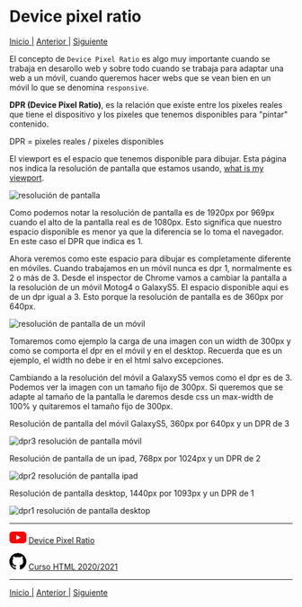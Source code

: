 # Device pixel ratio

[Inicio |](README.md) [Anterior |](4insertar_imagenes.md) [Siguiente](6atributo_srcset.md)  

            
El concepto de `Device Pixel Ratio` es algo muy importante cuando se trabaja en desarollo web y sobre todo cuando se trabaja para adaptar una web a un móvil, cuando queremos hacer webs que se vean bien en un móvil lo que se denomina `responsive`.

**DPR (Device Pixel Ratio)**, es la relación que existe entre los pixeles reales que tiene el dispositivo y los pixeles que tenemos disponibles para "pintar" contenido.

DPR = pixeles reales / pixeles disponibles

El viewport es el espacio que tenemos disponible para dibujar. Esta página nos indica la resolución de pantalla que estamos usando, <a target="_blank" href="http://whatismyviewport.com">what is my viewport</a>.

![resolución de pantalla](/assets/device_pixel_ratio/viewport.png)


Como podemos notar la resolución de pantalla es de 1920px por 969px cuando el alto de la pantalla real es de 1080px. Esto significa que nuestro espacio disponible es menor ya que la diferencia se lo toma el navegador. En este caso el DPR que indica es 1.

Ahora veremos como este espacio para dibujar es completamente diferente en móviles. Cuando trabajamos en un móvil nunca es dpr 1, normalmente es 2 o más de 3. Desde el inspector de Chrome vamos a cambiar la pantalla a la resolución de un móvil Motog4 o GalaxyS5. El espacio disponible aqui es de un dpr igual a 3. Esto porque la resolución de pantalla es de 360px por 640px.


![resolución de pantalla de un móvil](/assets/device_pixel_ratio/viewport_mobile.png)


Tomaremos como ejemplo la carga de una imagen con un width de 300px y como se comporta el dpr en el móvil y en el desktop. Recuerda que es un ejemplo, el width no debe ir en el html salvo excepciones.

Cambiando a la resolución del móvil a GalaxyS5 vemos como el dpr es de 3. Podemos ver la imagen con un tamaño fijo de 300px. Si queremos que se adapte al tamaño de la pantalla le daremos desde css un max-width de 100% y quitaremos el tamaño fijo de 300px.

Resolución de pantalla del móvil GalaxyS5, 360px por 640px y un DPR de 3


![dpr3 resolución de pantalla móvil](/assets/device_pixel_ratio/dpr3.png)


Resolución de pantalla de un ipad, 768px por 1024px y un DPR de 2


![dpr2 resolución de pantalla ipad](/assets/device_pixel_ratio/dpr2.png)

Resolución de pantalla desktop, 1440px por 1093px y un DPR de 1

![dpr1 resolución de pantalla desktop](/assets/device_pixel_ratio/dpr1.png)


---
![youtube logo](assets/logos/youtube_logo_30.png) [Device Pixel Ratio](https://youtu.be/hQdPhmEMkNg)

![github logo](assets/logos/github_logo_30.png) [Curso HTML 2020/2021](https://github.com/DorianDesings/html-2020-2021)  

---
[Inicio |](README.md) [Anterior |](4insertar_imagenes.md) [Siguiente](6atributo_srcset.md)